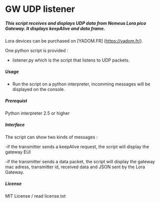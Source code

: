 # GW UDP listener

##### This script receives and displays UDP data from Nemeus Lora pico Gateway. It displays keepAlive and data frame.

Lora devices can be purchased on [YADOM.FR]
(https://yadom.fr/).

One python script is provided :

- listener.py which is the script that listens to UDP packets.

##### Usage

- Run the script on a python interpreter, incomming messages will be displayed on the console.

##### Prerequist

Python interpreter 2.5 or higher

##### Interface

The script can show two kinds of messages :

-if the transmitter sends a keepAlive request, the script will display the gateway EUI

-if the transmitter sends a data packet, the script will display the gateway mac adress, transmitter id, received data and JSON sent by the Lora Gateway.

##### License

MIT License / read license.txt
